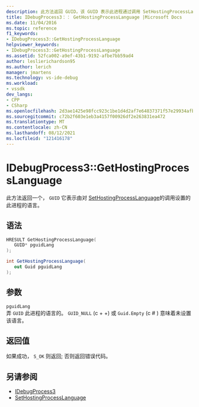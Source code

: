 ```yaml
---
description: 此方法返回 GUID，该 GUID 表示此进程通过调用 SetHostingProcessLanguage 设置的语言。
title: IDebugProcess3：： GetHostingProcessLanguage |Microsoft Docs
ms.date: 11/04/2016
ms.topic: reference
f1_keywords:
- IDebugProcess3::GetHostingProcessLanguage
helpviewer_keywords:
- IDebugProcess3::GetHostingProcessLanguage
ms.assetid: 52fca002-a9ef-43b1-9192-afbe7bb59ad4
author: leslierichardson95
ms.author: lerich
manager: jmartens
ms.technology: vs-ide-debug
ms.workload:
- vssdk
dev_langs:
- CPP
- CSharp
ms.openlocfilehash: 2d3ae1425e98fcc923c1be1d4d2af7e64837371f57e29934afb8ba08f592ce22
ms.sourcegitcommit: c72b2f603e1eb3a4157f00926df2e263831ea472
ms.translationtype: MT
ms.contentlocale: zh-CN
ms.lasthandoff: 08/12/2021
ms.locfileid: "121416178"
---
```

# <a name="idebugprocess3gethostingprocesslanguage"></a>IDebugProcess3::GetHostingProcessLanguage
此方法返回一个， `GUID` 它表示由对 [SetHostingProcessLanguage](../../../extensibility/debugger/reference/idebugprocess3-sethostingprocesslanguage.md)的调用设置的此进程的语言。

## <a name="syntax"></a>语法

```cpp
HRESULT GetHostingProcessLanguage(
   GUID* pguidLang
);
```

```csharp
int GetHostingProcessLanguage(
   out Guid pguidLang
);
```

## <a name="parameters"></a>参数
`pguidLang`\
弄 `GUID` 此进程的语言的。 `GUID_NULL` (c + +) 或 `Guid.Empty` (c # ) 意味着未设置该语言。

## <a name="return-value"></a>返回值
 如果成功， `S_OK` 则返回; 否则返回错误代码。

## <a name="see-also"></a>另请参阅
- [IDebugProcess3](../../../extensibility/debugger/reference/idebugprocess3.md)
- [SetHostingProcessLanguage](../../../extensibility/debugger/reference/idebugprocess3-sethostingprocesslanguage.md)
